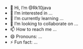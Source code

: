 - 👋 Hi, I’m @Rk10java
- 👀 I’m interested in ...
- 🌱 I’m currently learning ...
- 💞️ I’m looking to collaborate on ...
- 📫 How to reach me ...
- 😄 Pronouns: ...
- ⚡ Fun fact: ...

<!---
Rk10java/Rk10java is a ✨ special ✨ repository because its `README.md` (this file) appears on your GitHub profile.
You can click the Preview link to take a look at your changes.
--->
